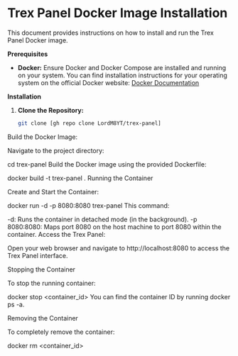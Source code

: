 # Trex Panel Docker Image Installation

This document provides instructions on how to install and run the Trex Panel Docker image.

**Prerequisites**

* **Docker:** Ensure Docker and Docker Compose are installed and running on your system. You can find installation instructions for your operating system on the official Docker website: [Docker Documentation](https://docs.docker.com/)

**Installation**

1. **Clone the Repository:**

   ```bash
   git clone [gh repo clone LordM8YT/trex-panel]
Build the Docker Image:

Navigate to the project directory:

cd trex-panel
Build the Docker image using the provided Dockerfile:

docker build -t trex-panel . 
Running the Container

Create and Start the Container:

docker run -d -p 8080:8080 trex-panel
This command:

-d: Runs the container in detached mode (in the background).
-p 8080:8080: Maps port 8080 on the host machine to port 8080 within the container.
Access the Trex Panel:

Open your web browser and navigate to http://localhost:8080 to access the Trex Panel interface.

Stopping the Container

To stop the running container:

docker stop <container_id> 
You can find the container ID by running docker ps -a.

Removing the Container

To completely remove the container:

docker rm <container_id>
